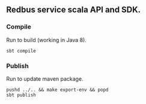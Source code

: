 ## Redbus service scala API and SDK.

### Compile

Run to build (working in Java 8).

```shell
sbt compile
```

### Publish

Run to update maven package.

```shell
pushd ../.. && make export-env && popd
sbt publish
```